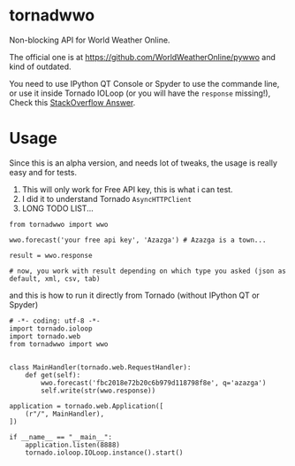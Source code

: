 tornadwwo
=========

Non-blocking API for World Weather Online.

The official one is at https://github.com/WorldWeatherOnline/pywwo and kind of outdated.

You need to use IPython QT Console or Spyder to use the commande line, or use it inside Tornado IOLoop (or you will have the `response` missing!), Check this [StackOverflow Answer](http://stackoverflow.com/questions/27284172/ipython-dont-execute-codes-like-python).

Usage
=========

Since this is an alpha version, and needs lot of tweaks, the usage is really easy and for tests.

1. This will only work for Free API key, this is what i can test.
2. I did it to understand Tornado `AsyncHTTPClient`
3. LONG TODO LIST...

`from tornadwwo import wwo`

`wwo.forecast('your free api key', 'Azazga') # Azazga is a town...`
 
`result = wwo.response`

`# now, you work with result depending on which type you asked (json as default, xml, csv, tab)`

and this is how to run it directly from Tornado (without IPython QT or Spyder)

    # -*- coding: utf-8 -*-
    import tornado.ioloop
    import tornado.web
    from tornadwwo import wwo


    class MainHandler(tornado.web.RequestHandler):
        def get(self):
            wwo.forecast('fbc2018e72b20c6b979d118798f8e', q='azazga')
            self.write(str(wwo.response))

    application = tornado.web.Application([
        (r"/", MainHandler),
    ])

    if __name__ == "__main__":
        application.listen(8888)
        tornado.ioloop.IOLoop.instance().start()
